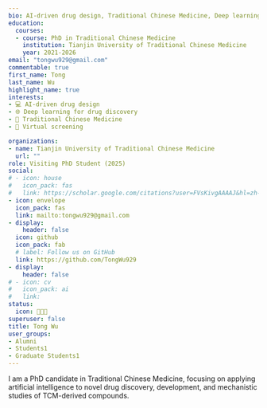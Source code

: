 ```yaml
---
bio: AI-driven drug design, Traditional Chinese Medicine, Deep learning, Drug design, GC-MS, LC-MS.
education:
  courses:
  - course: PhD in Traditional Chinese Medicine
    institution: Tianjin University of Traditional Chinese Medicine
    year: 2021-2026
email: "tongwu929@gmail.com"
commentable: true
first_name: Tong
last_name: Wu
highlight_name: true
interests:
- 💻 AI-driven drug design
- 🌐 Deep learning for drug discovery
- 🌱 Traditional Chinese Medicine
- 🦠 Virtual screening

organizations:
- name: Tianjin University of Traditional Chinese Medicine
  url: ""
role: Visiting PhD Student (2025)
social:
# - icon: house
#   icon_pack: fas
#   link: https://scholar.google.com/citations?user=FVsKivgAAAAJ&hl=zh-CN
- icon: envelope
  icon_pack: fas
  link: mailto:tongwu929@gmail.com
- display:
    header: false
  icon: github
  icon_pack: fab
  # label: Follow us on GitHub
  link: https://github.com/TongWu929
- display:
    header: false
# - icon: cv
#   icon_pack: ai
#   link: 
status:
  icon: 👩🏻‍💻
superuser: false
title: Tong Wu
user_groups:
- Alumni
- Students1
- Graduate Students1
---
```


I am a PhD candidate in Traditional Chinese Medicine, focusing on applying artificial intelligence to novel drug discovery, development, and mechanistic studies of TCM-derived compounds.
 

